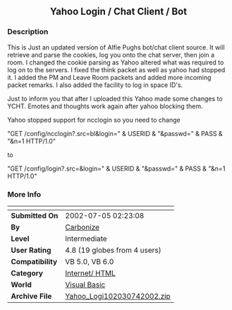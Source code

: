 ﻿<div align="center">

## Yahoo Login / Chat Client / Bot


</div>

### Description

This is Just an updated version of Alfie Pughs bot/chat client source. It will retrieve and parse the cookies, log you onto the chat server, then join a room. I changed the cookie parsing as Yahoo altered what was required to log on to the servers. I fixed the think packet as well as yahoo had stopped it. I added the PM and Leave Room packets and added more incoming packet remarks. I also added the facility to log in space ID's.

Just to inform you that after I uploaded this Yahoo made some changes to YCHT. Emotes and thoughts work again after yahoo blocking them.

Yahoo stopped support for ncclogin so you need to change

"GET /config/ncclogin?.src=bl&login=" & USERID & "&passwd=" & PASS & "&n=1 HTTP/1.0"

to

"GET /config/login?.src=&login=" & USERID & "&passwd=" & PASS & "&n=1 HTTP/1.0"
 
### More Info
 


<span>             |<span>
---                |---
**Submitted On**   |2002-07-05 02:23:08
**By**             |[Carbonize](https://github.com/Planet-Source-Code/PSCIndex/blob/master/ByAuthor/carbonize.md)
**Level**          |Intermediate
**User Rating**    |4.8 (19 globes from 4 users)
**Compatibility**  |VB 5\.0, VB 6\.0
**Category**       |[Internet/ HTML](https://github.com/Planet-Source-Code/PSCIndex/blob/master/ByCategory/internet-html__1-34.md)
**World**          |[Visual Basic](https://github.com/Planet-Source-Code/PSCIndex/blob/master/ByWorld/visual-basic.md)
**Archive File**   |[Yahoo\_Logi102030742002\.zip](https://github.com/Planet-Source-Code/carbonize-yahoo-login-chat-client-bot__1-36528/archive/master.zip)








